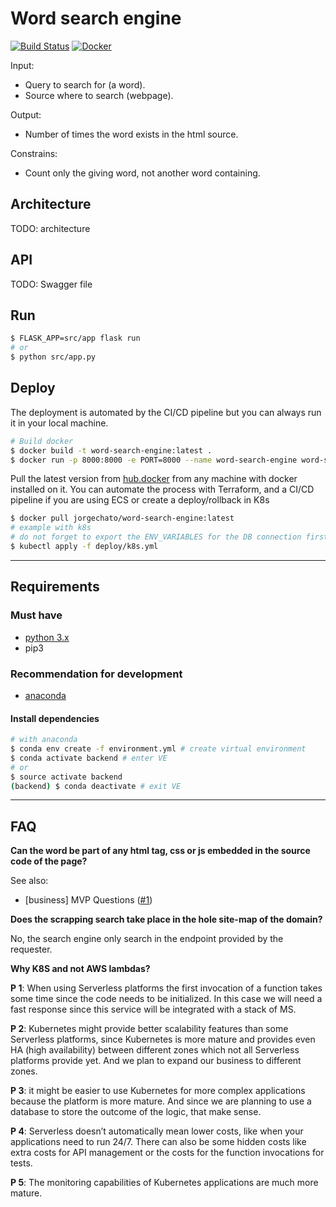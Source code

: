 # Word search engine
[![Build Status](https://travis-ci.com/jorgechato/word-search-engine.svg?token=x3vLcsQVEzf1kfJyx1Uv&branch=master)](https://travis-ci.com/jorgechato/word-search-engine)
[![Docker](https://img.shields.io/badge/docker-image-blue.svg)](https://hub.docker.com/r/jorgechato/word-search-engine)

Input:

- Query to search for (a word).
- Source where to search (webpage).

Output:

- Number of times the word exists in the html source.

Constrains:

- Count only the giving word, not another word containing.

## Architecture

TODO: architecture

## API

TODO: Swagger file

## Run

```bash
$ FLASK_APP=src/app flask run
# or
$ python src/app.py
```

## Deploy

The deployment is automated by the CI/CD pipeline but you can always run it in
your local machine.

```bash
# Build docker
$ docker build -t word-search-engine:latest .
$ docker run -p 8000:8000 -e PORT=8000 --name word-search-engine word-search-engine:latest
```

Pull the latest version from [hub.docker](https://hub.docker.com/r/jorgechato/word-search-engine) from any machine with docker installed on it.
You can automate the process with Terraform, and a CI/CD pipeline if you are
using ECS or create a deploy/rollback in K8s

```bash
$ docker pull jorgechato/word-search-engine:latest
# example with k8s
# do not forget to export the ENV_VARIABLES for the DB connection first
$ kubectl apply -f deploy/k8s.yml
```

---

## Requirements

### Must have

- [python 3.x](https://www.python.org/downloads/)
- pip3

### Recommendation for development

- [anaconda](https://anaconda.org/anaconda/python)

#### Install dependencies

```bash
# with anaconda
$ conda env create -f environment.yml # create virtual environment
$ conda activate backend # enter VE
# or
$ source activate backend
(backend) $ conda deactivate # exit VE
```

---

## FAQ

**Can the word be part of any html tag, css or js embedded in the source code of
the page?**

See also:

* [business] MVP Questions ([#1][i1])

**Does the scrapping search take place in the hole site-map of the domain?**

No, the search engine only search in the endpoint provided by the requester.

**Why K8S and not AWS lambdas?**

**P 1**: When using Serverless platforms the first invocation of a function takes
some time since the code needs to be initialized. In this case we will need a fast
response since this service will be integrated with a stack of MS.

**P 2**: Kubernetes might provide better scalability features than some Serverless
platforms, since Kubernetes is more mature and provides even HA (high availability)
between different zones which not all Serverless platforms provide yet.
And we plan to expand our business to different zones.


**P 3**: it might be easier to use Kubernetes for more complex applications because
the platform is more mature. And since we are planning to use a database to
store the outcome of the logic, that make sense.


**P 4**: Serverless doesn’t automatically mean lower costs, like when your
applications need to run 24/7. There can also be some hidden costs like extra
costs for API management or the costs for the function invocations for tests.

**P 5**: The monitoring capabilities of Kubernetes applications are much more
mature.


[i1]: https://github.com/jorgechato/word-search-engine/issues/1
